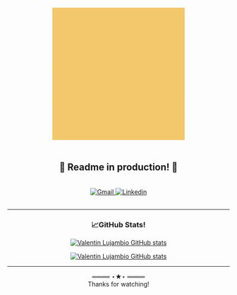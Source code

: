 <!-- Header -->
<br/>
<div align="center" >
<img src="https://github.com/pachulujambio/pachulujambio/blob/main/Hi!.gif" alt="Valentin Lujambio"  width="300" height="300"/>
</div>
<br/>
<div align="center">

## 🚧 Readme in production! 🚧
<br>

<!-- Social Links -->
</div>
<div align="center">
<!-- Gmail -->
<a href="mailto:valentin.lujambio@gmail.com" target="_blank"><img alt="Gmail"
        src="https://img.shields.io/badge/-Gmail-EA4335?style=flat-square&logo=Gmail&logoColor=white">
</a>
<!-- Linkedin -->
<a href="https://www.linkedin.com/in/valentin-lujambio/" target="_blank"><img alt="Linkedin"
        src="https://img.shields.io/badge/-Linkedin-0A66C2?style=flat-square&logo=Linkedin&logoColor=white">
</a>
</div>
<br>

___
<!-- GitHub Stats -->
<div align="center">

### 📈GitHub Stats!
[![Valentin Lujambio GitHub stats](https://github-readme-stats.vercel.app/api?username=pachulujambio&show_icons=true&theme=merko)](https://github.com/pachulujambio)

[![Valentin Lujambio GitHub stats](https://github-readme-stats.vercel.app/api/top-langs/?username=pachulujambio&layout=compact&theme=merko)](https://github.com/pachulujambio)
</div>

___
<div align="center">
        ════ ⋆★⋆ ════
        <br>
        Thanks for watching!
</div>



